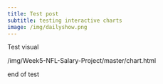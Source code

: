 ```yaml
---
title: Test post
subtitle: testing interactive charts
image: /img/dailyshow.png
---
```


Test visual

/img/Week5-NFL-Salary-Project/master/chart.html



end of test
